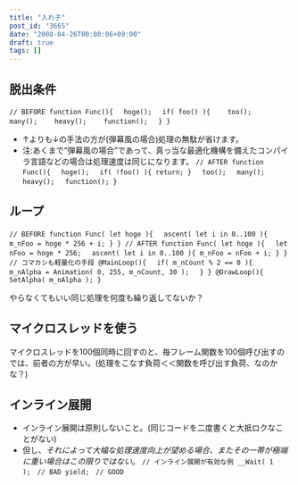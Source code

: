 ```yaml
---
title: "入れ子"
post_id: "3665"
date: "2008-04-26T00:00:06+09:00"
draft: true
tags: []
---
```



## 脱出条件

`// BEFORE
function Func(){
　hoge();
　if( foo() ){
　　too();
　　many();
　　heavy();
　　function();
　}
}`



  * ↑よりも↓の手法の方が(弾幕風の場合)処理の無駄が省けます。
  * 注:あくまで“弾幕風の場合”であって、真っ当な最適化機構を備えたコンパイラ言語などの場合は処理速度は同じになります。
`// AFTER
function Func(){
　hoge();
　if( !foo() ){ return; }
　too();
　many();
　heavy();
　function();
}`

## ループ

`// BEFORE
function Func( let hoge ){
　ascent( let i in 0..100 ){ m_nFoo = hoge * 256 + i; }
}
// AFTER
function Func( let hoge ){
　let nFoo = hoge * 256;
　ascent( let i in 0..100 ){ m_nFoo = nFoo + i; }
}
// コマカシも軽量化の手段
@MainLoop(){
　if( m_nCount % 2 == 0 ){
　　m_nAlpha = Animation( 0, 255, m_nCount, 30 );
　}
}
@DrawLoop(){ SetAlpha( m_nAlpha ); }`

やらなくてもいい同じ処理を何度も繰り返してないか？

## マイクロスレッドを使う

マイクロスレッドを100個同時に回すのと、毎フレーム関数を100個呼び出すのでは、前者の方が早い。(処理をこなす負荷＜＜関数を呼び出す負荷、なのかな？)

## インライン展開



  * インライン展開は原則しないこと。(同じコードを二度書くと大抵ロクなことがない)
  * 但し、_それによって大幅な処理速度向上が望める場合、またその一帯が極端に重い場合はこの限りではない_。
`// インライン展開が有効な例
__Wait( 1 );　// BAD
yield;　// GOOD`
